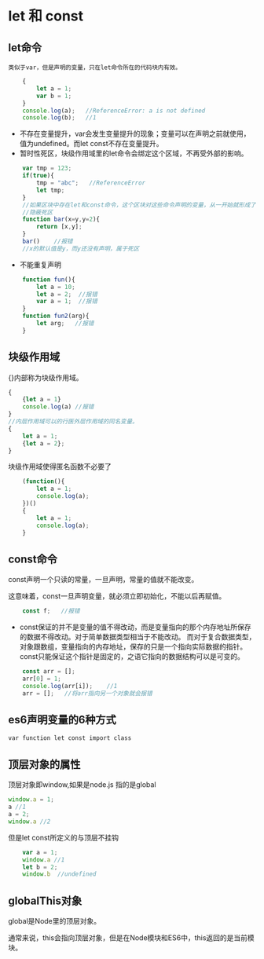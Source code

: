 # let 和 const

## let命令

    类似于var，但是声明的变量，只在let命令所在的代码块内有效。

```js
    {
        let a = 1;
        var b = 1;
    }
    console.log(a);   //ReferenceError: a is not defined
    console.log(b);   //1
```
* 不存在变量提升，var会发生变量提升的现象；变量可以在声明之前就使用，值为undefined。而let const不存在变量提升。
* 暂时性死区，块级作用域里的let命令会绑定这个区域，不再受外部的影响。
```js
    var tmp = 123;
    if(true){
        tmp = "abc";   //ReferenceError
        let tmp;
    }
    //如果区块中存在let和const命令，这个区块对这些命令声明的变量，从一开始就形成了封闭作用域。
    //隐蔽死区
    function bar(x=y,y=2){
        return [x,y];
    }
    bar()    //报错
    //x的默认值是y，而y还没有声明，属于死区
```
* 不能重复声明
```js
    function fun(){
        let a = 10;
        let a = 2;  //报错
        var a = 1;  //报错
    }
    function fun2(arg){
        let arg;   //报错
    }
```
## 块级作用域

{}内部称为块级作用域。
```js
{
    {let a = 1}
    console.log(a) //报错
}
//内层作用域可以的行医外层作用域的同名变量。
{
    let a = 1;
    {let a = 2};
}
```
块级作用域使得匿名函数不必要了
```js
    (function(){
        let a = 1;
        console.log(a);
    })()
    {
        let a = 1;
        console.log(a);
    }
```

## const命令

const声明一个只读的常量，一旦声明，常量的值就不能改变。

这意味着，const一旦声明变量，就必须立即初始化，不能以后再赋值。

```js
    const f;   //报错
```

* const保证的并不是变量的值不得改动，而是变量指向的那个内存地址所保存的数据不得改动。对于简单数据类型相当于不能改动。
而对于复合数据类型，对象跟数组，变量指向的内存地址，保存的只是一个指向实际数据的指针。const只能保证这个指针是固定的，之语它指向的数据结构可以是可变的。

```js
    const arr = [];
    arr[0] = 1;
    console.log(arr[i]);    //1
    arr = [];   //将arr指向另一个对象就会报错
```

## es6声明变量的6种方式

    var function let const import class

## 顶层对象的属性

顶层对象即window,如果是node.js 指的是global
```js
window.a = 1;
a //1
a = 2;
window.a //2 
```
但是let const所定义的与顶层不挂钩
```js
    var a = 1;
    window.a //1
    let b = 2;
    window.b  //undefined 
```

## globalThis对象

global是Node里的顶层对象。

通常来说，this会指向顶层对象，但是在Node模块和ES6中，this返回的是当前模块。